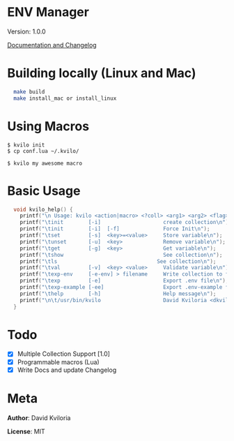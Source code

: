 # ENV Manager
Version: 1.0.0


[Documentation and Changelog](https://github.com/dkvilo/kvilo/blob/master/changelog.md)

# Building locally (Linux and Mac)

```bash
  make build
  make install_mac or install_linux 
```

# Using Macros

```
$ kvilo init
$ cp conf.lua ~/.kvilo/

$ kvilo my awesome macro
```

# Basic Usage
```c
  void kvilo_help() {
    printf("\n Usage: kvilo <action|macro> <?coll> <arg1> <arg2> <flag>\n\n");
    printf("\tinit        [-i]                    create collection\n");
    printf("\tinit        [-i]  [-f]              Force Init\n");
    printf("\tset         [-s]  <key>=<value>     Store variable\n");
    printf("\tunset       [-u]  <key>             Remove variable\n");
    printf("\tget         [-g]  <key>             Get variable\n");
    printf("\tshow                                See collection\n");
    printf("\tls                                See collection\n");
    printf("\tval         [-v]  <key> <value>     Validate variable\n");
    printf("\texp-env     [-e-env] > filename     Write collection to file\n");
    printf("\texp         [-e]                    Export .env file\n");
    printf("\texp-example [-ee]                   Export .env-example file\n");
    printf("\thelp        [-h]                    Help message\n");
    printf("\n\t/usr/bin/kvilo                    David Kviloria <dkvilo>\n\n");
  }
```

# Todo
 - [x] Multiple Collection Support [1.0]
 - [x] Programmable macros (Lua)
 - [x] Write Docs and update Changelog

# Meta
  **Author**: David Kviloria
  
  **License**: MIT
